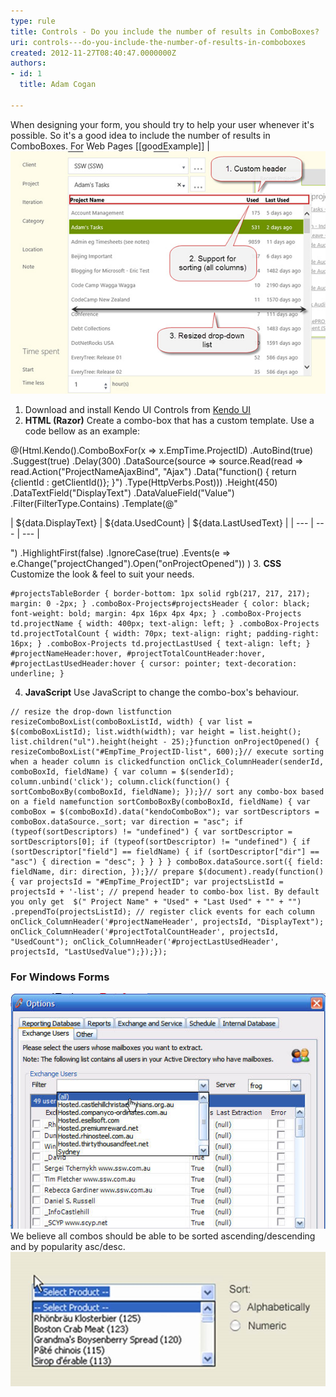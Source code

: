 ```yaml
---
type: rule
title: Controls - Do you include the number of results in ComboBoxes?
uri: controls---do-you-include-the-number-of-results-in-comboboxes
created: 2012-11-27T08:40:47.0000000Z
authors:
- id: 1
  title: Adam Cogan

---
```


When designing your form, you should try to help your user whenever it's possible. So it's a good idea to include the number of results in ComboBoxes.
 For Web Pages  [[goodExample]]
| ![ Good example – combo-box with multiple columns Feel free to use our sample:](combo-box-multiple-col.jpg) 
1. Download and install Kendo UI Controls from [Kendo UI](http://www.kendoui.com/)
2. **HTML (Razor)**
Create a combo-box that has a custom template. Use a code bellow as an example:

@(Html.Kendo().ComboBoxFor(x => x.EmpTime.ProjectID)
.AutoBind(true)
.Suggest(true)
.Delay(300)
.DataSource(source => source.Read(read => read.Action("ProjectNameAjaxBind", "Ajax")
.Data("function() { return {clientId : getClientId()}; }")
.Type(HttpVerbs.Post)))
.Height(450)
.DataTextField("DisplayText")
.DataValueField("Value")
.Filter(FilterType.Contains)
.Template(@"



|
 ${data.DisplayText} |
 ${data.UsedCount} |
 ${data.LastUsedText} |
| --- | --- | --- |



")
.HighlightFirst(false)
.IgnoreCase(true)
.Events(e => e.Change("projectChanged").Open("onProjectOpened"))
)
3. **CSS**
Customize the look & feel to suit your needs.

```
#projectsTableBorder { border-bottom: 1px solid rgb(217, 217, 217); margin: 0 -2px; } .comboBox-Projects#projectsHeader { color: black; font-weight: bold; margin: 4px 16px 4px 4px; } .comboBox-Projects td.projectName { width: 400px; text-align: left; } .comboBox-Projects td.projectTotalCount { width: 70px; text-align: right; padding-right: 16px; } .comboBox-Projects td.projectLastUsed { text-align: left; } #projectNameHeader:hover, #projectTotalCountHeader:hover, #projectLastUsedHeader:hover { cursor: pointer; text-decoration: underline; }
```
4. **JavaScript**
Use JavaScript to change the combo-box's behaviour.

```
// resize the drop-down listfunction resizeComboBoxList(comboBoxListId, width) { var list = $(comboBoxListId); list.width(width); var height = list.height(); list.children("ul").height(height - 25);}function onProjectOpened() { resizeComboBoxList("#EmpTime_ProjectID-list", 600);}// execute sorting when a header column is clickedfunction onClick_ColumnHeader(senderId, comboBoxId, fieldName) { var column = $(senderId); column.unbind('click'); column.click(function() { sortComboBoxBy(comboBoxId, fieldName); });}// sort any combo-box based on a field namefunction sortComboBoxBy(comboBoxId, fieldName) { var comboBox = $(comboBoxId).data("kendoComboBox"); var sortDescriptors = comboBox.dataSource._sort; var direction = "asc"; if (typeof(sortDescriptors) != "undefined") { var sortDescriptor = sortDescriptors[0]; if (typeof(sortDescriptor) != "undefined") { if (sortDescriptor["field"] == fieldName) { if (sortDescriptor["dir"] == "asc") { direction = "desc"; } } } } comboBox.dataSource.sort({ field: fieldName, dir: direction, });}// prepare $(document).ready(function() { var projectsId = "#EmpTime_ProjectID"; var projectsListId = projectsId + '-list'; // prepend header to combo-box list. By default you only get  $(" Project Name" + "Used" + "Last Used" + "" + "") .prependTo(projectsListId); // register click events for each column onClick_ColumnHeader('#projectNameHeader', projectsId, "DisplayText"); onClick_ColumnHeader('#projectTotalCountHeader', projectsId, "UsedCount"); onClick_ColumnHeader('#projectLastUsedHeader', projectsId, "LastUsedValue");});});
```


### For Windows Forms
 ![ Bad Example - You can't tell the number of results and there is a scroll bar ![Options Form - ComboBox with Result Count](../../assets/ComboWF-2.jpg) ](../../assets/ComboWF-1.jpg) 
We believe all combos should be able to be sorted ascending/descending and by popularity asc/desc.
 ![ Good Example - Is there a better way to sort this?](sort-alpha-numeric.jpg)
